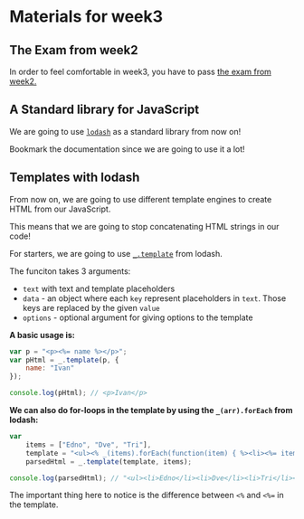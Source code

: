 # Materials for week3

## The Exam from week2

In order to feel comfortable in week3, you have to pass [the exam from week2.](https://github.com/HackBulgaria/Frontend-JavaScript-1/tree/master/week2/exam)

## A Standard library for JavaScript

We are going to use [`lodash`](http://lodash.com/) as a standard library from now on!

Bookmark the documentation since we are going to use it a lot!

## Templates with lodash

From now on, we are going to use different template engines to create HTML from our JavaScript.

This means that we are going to stop concatenating HTML strings in our code!

For starters, we are going to use [`_.template`](http://lodash.com/docs#template) from lodash.

The funciton takes 3 arguments:

* `text` with text and template placeholders
* `data` - an object where each `key` represent placeholders in `text`. Those keys are replaced by the given `value`
* `options` - optional argument for giving options to the template

__A basic usage is:__

```javascript
var p = "<p><%= name %></p>";
var pHtml = _.template(p, {
    name: "Ivan"
});

console.log(pHtml); // <p>Ivan</p>
```

__We can also do for-loops in the template by using the `_(arr).forEach` from lodash:__

```javascript
var
    items = ["Edno", "Dve", "Tri"],
    template = "<ul><% _(items).forEach(function(item) { %><li><%= item %></li><% }); %>",
    parsedHtml = _.template(template, items);

console.log(parsedHtml); // "<ul><li>Edno</li><li>Dve</li><li>Tri</li></ul>"
```
The important thing here to notice is the difference between `<%` and `<%=` in the template.
